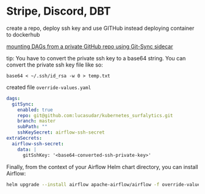 # Stripe, Discord, DBT

create a repo, deploy ssh key and use GITHub instead deploying container to dockerhub

[mounting DAGs from a private GitHub repo using Git-Sync sidecar](https://airflow.apache.org/docs/helm-chart/stable/manage-dags-files.html#mounting-dags-from-a-private-github-repo-using-git-sync-sidecar)

tip: You have to convert the private ssh key to a base64 string. You can convert the private ssh key file like so:

```docker
base64 < ~/.ssh/id_rsa -w 0 > temp.txt
```

created file `override-values.yaml`

```yaml
dags:
  gitSync:
    enabled: true
    repo: git@github.com:lucasudar/kubernetes_surfalytics.git
    branch: master
    subPath: ""
    sshKeySecret: airflow-ssh-secret
extraSecrets:
  airflow-ssh-secret:
    data: |
      gitSshKey: '<base64-converted-ssh-private-key>'
```

Finally, from the context of your Airflow Helm chart directory, you can install Airflow:

```bash
helm upgrade --install airflow apache-airflow/airflow -f override-values.yaml
```